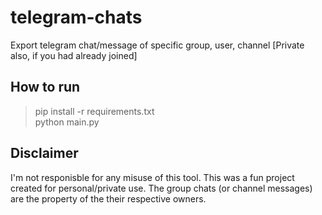 # telegram-chats
Export telegram chat/message of specific group, user, channel [Private also, if you had already joined]

## How to run
>pip install -r requirements.txt<br>
>python main.py


## Disclaimer
I'm not responisble for any misuse of this tool. This was a fun project created for personal/private use. The group chats (or channel messages) are the property of the their respective owners. 

